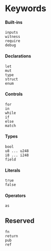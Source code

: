 # Keywords

#### Built-ins
```zrs
inputs
witness
require
debug
```

#### Declarations
```zrs
let
mut
type
struct
enum
```

#### Controls
```zrs
for
in
while
if
else
match
```

#### Types
```zrs
bool
u8 ... u248
i8 ... i248
field
```

#### Literals
```zrs
true
false
```

#### Operators
```zrs
as
```

## Reserved
```zrs
fn
return
pub
ref
```
